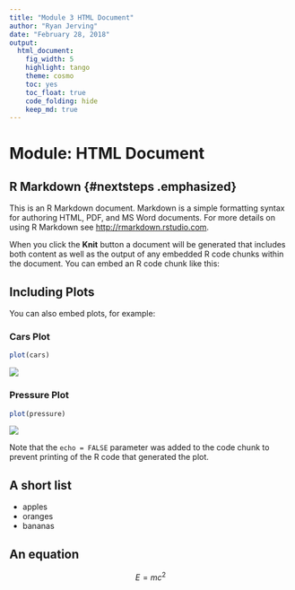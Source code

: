 ```yaml
---
title: "Module 3 HTML Document"
author: "Ryan Jerving"
date: "February 28, 2018"
output: 
  html_document:
    fig_width: 5
    highlight: tango
    theme: cosmo
    toc: yes
    toc_float: true
    code_folding: hide
    keep_md: true
---
```




# Module:  HTML Document

## R Markdown {#nextsteps .emphasized}

This is an R Markdown document. Markdown is a simple formatting syntax for authoring HTML, PDF, and MS Word documents. For more details on using R Markdown see <http://rmarkdown.rstudio.com>.

When you click the **Knit** button a document will be generated that includes both content as well as the output of any embedded R code chunks within the document. You can embed an R code chunk like this:

## Including Plots

You can also embed plots, for example:

### Cars Plot


```r
plot(cars)
```

![](index_files/figure-html/cars-1.png)<!-- -->

### Pressure Plot


```r
plot(pressure)
```

![](index_files/figure-html/pressure-1.png)<!-- -->

Note that the `echo = FALSE` parameter was added to the code chunk to prevent printing of the R code that generated the plot.

## A short list

* apples
* oranges
* bananas

## An equation

$$E = mc^2$$
